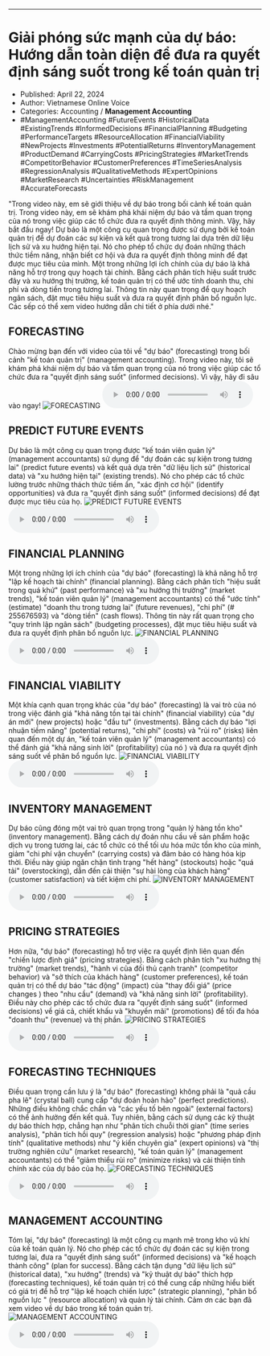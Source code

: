 
---

# Giải phóng sức mạnh của dự báo: Hướng dẫn toàn diện để đưa ra quyết định sáng suốt trong kế toán quản trị

- Published: April 22, 2024
- Author: Vietnamese Online Voice
- Categories: Accounting / **Management Accounting**
- #ManagementAccounting #FutureEvents #HistoricalData #ExistingTrends #InformedDecisions #FinancialPlanning #Budgeting #PerformanceTargets #ResourceAllocation #FinancialViability #NewProjects #Investments #PotentialReturns #InventoryManagement #ProductDemand #CarryingCosts #PricingStrategies #MarketTrends #CompetitorBehavior #CustomerPreferences #TimeSeriesAnalysis #RegressionAnalysis #QualitativeMethods #ExpertOpinions #MarketResearch #Uncertainties #RiskManagement #AccurateForecasts

"Trong video này, em sẽ giới thiệu về dự báo trong bối cảnh kế toán quản trị. Trong video này, em sẽ khám phá khái niệm dự báo và tầm quan trọng của nó trong việc giúp các tổ chức đưa ra quyết định thông minh. Vậy, hãy bắt đầu ngay! Dự báo là một công cụ quan trọng được sử dụng bởi kế toán quản trị để dự đoán các sự kiện và kết quả trong tương lai dựa trên dữ liệu lịch sử và xu hướng hiện tại. Nó cho phép tổ chức dự đoán những thách thức tiềm năng, nhận biết cơ hội và đưa ra quyết định thông minh để đạt được mục tiêu của mình. Một trong những lợi ích chính của dự báo là khả năng hỗ trợ trong quy hoạch tài chính. Bằng cách phân tích hiệu suất trước đây và xu hướng thị trường, kế toán quản trị có thể ước tính doanh thu, chi phí và dòng tiền trong tương lai. Thông tin này quan trọng để quy hoạch ngân sách, đặt mục tiêu hiệu suất và đưa ra quyết định phân bổ nguồn lực. Các sếp có thể xem video hướng dẫn chi tiết ở phía dưới nhé."


## FORECASTING

Chào mừng bạn đến với video của tôi về "dự báo" (forecasting) trong bối cảnh "kế toán quản trị" (management accounting). Trong video này, tôi sẽ khám phá khái niệm dự báo và tầm quan trọng của nó trong việc giúp các tổ chức đưa ra "quyết định sáng suốt" (informed decisions). Vì vậy, hãy đi sâu vào ngay!
![FORECASTING](https://http-archiver-apis-production-80.schnworks.com/storage/images/transitions/2024-04-22/transition--1871645204-Montserrat-Regular-4A148C.jpg)
<audio controls>
    <source src="https://http-archiver-apis-production-80.schnworks.com/storage/audio/file-6387453645.mp3" type="audio/mpeg">
</audio>



## PREDICT FUTURE EVENTS

Dự báo là một công cụ quan trọng được "kế toán viên quản lý" (management accountants) sử dụng để "dự đoán các sự kiện trong tương lai" (predict future events) và kết quả dựa trên "dữ liệu lịch sử" (historical data) và "xu hướng hiện tại" (existing trends). Nó cho phép các tổ chức lường trước những thách thức tiềm ẩn, "xác định cơ hội" (identify opportunities) và đưa ra "quyết định sáng suốt" (informed decisions) để đạt được mục tiêu của họ.
![PREDICT FUTURE EVENTS](https://http-archiver-apis-production-80.schnworks.com/storage/images/transitions/2024-04-22/transition--15912349474-Montserrat-Bold-303F9F.jpg)
<audio controls>
    <source src="https://http-archiver-apis-production-80.schnworks.com/storage/audio/file-17554977595.mp3" type="audio/mpeg">
</audio>



## FINANCIAL PLANNING

Một trong những lợi ích chính của "dự báo" (forecasting) là khả năng hỗ trợ "lập kế hoạch tài chính" (financial planning). Bằng cách phân tích "hiệu suất trong quá khứ" (past performance) và "xu hướng thị trường" (market trends), "kế toán viên quản lý" (management accountants) có thể "ước tính" (estimate) "doanh thu trong tương lai" (future revenues), "chi phí" (# 255676593) và "dòng tiền" (cash flows). Thông tin này rất quan trọng cho "quy trình lập ngân sách" (budgeting processes), đặt mục tiêu hiệu suất và đưa ra quyết định phân bổ nguồn lực.
![FINANCIAL PLANNING](https://http-archiver-apis-production-80.schnworks.com/storage/images/transitions/2024-04-22/transition--20768686093-Montserrat-Medium-512DA8.jpg)
<audio controls>
    <source src="https://http-archiver-apis-production-80.schnworks.com/storage/audio/file-28497077837.mp3" type="audio/mpeg">
</audio>



## FINANCIAL VIABILITY

Một khía cạnh quan trọng khác của "dự báo" (forecasting) là vai trò của nó trong việc đánh giá "khả năng tồn tại tài chính" (financial viability) của "dự án mới" (new projects) hoặc "đầu tư" (investments). Bằng cách dự báo "lợi nhuận tiềm năng" (potential returns), "chi phí" (costs) và "rủi ro" (risks) liên quan đến một dự án, "kế toán viên quản lý" (management accountants) có thể đánh giá "khả năng sinh lời" (profitability) của nó ) và đưa ra quyết định sáng suốt về phân bổ nguồn lực.
![FINANCIAL VIABILITY](https://http-archiver-apis-production-80.schnworks.com/storage/images/transitions/2024-04-22/transition--16095770275-Montserrat-Black-673AB7.jpg)
<audio controls>
    <source src="https://http-archiver-apis-production-80.schnworks.com/storage/audio/file-7308791283.mp3" type="audio/mpeg">
</audio>



## INVENTORY MANAGEMENT

Dự báo cũng đóng một vai trò quan trọng trong "quản lý hàng tồn kho" (inventory management). Bằng cách dự đoán nhu cầu về sản phẩm hoặc dịch vụ trong tương lai, các tổ chức có thể tối ưu hóa mức tồn kho của mình, giảm "chi phí vận chuyển" (carrying costs) và đảm bảo có hàng hóa kịp thời. Điều này giúp ngăn chặn tình trạng "hết hàng" (stockouts) hoặc "quá tải" (overstocking), dẫn đến cải thiện "sự hài lòng của khách hàng" (customer satisfaction) và tiết kiệm chi phí.
![INVENTORY MANAGEMENT](https://http-archiver-apis-production-80.schnworks.com/storage/images/transitions/2024-04-22/transition--183813255-Montserrat-Bold-4A148C.jpg)
<audio controls>
    <source src="https://http-archiver-apis-production-80.schnworks.com/storage/audio/file-37257366906.mp3" type="audio/mpeg">
</audio>



## PRICING STRATEGIES

Hơn nữa, "dự báo" (forecasting) hỗ trợ việc ra quyết định liên quan đến "chiến lược định giá" (pricing strategies). Bằng cách phân tích "xu hướng thị trường" (market trends), "hành vi của đối thủ cạnh tranh" (competitor behavior) và "sở thích của khách hàng" (customer preferences), kế toán quản trị có thể dự báo "tác động" (impact) của "thay đổi giá" (price changes ) theo "nhu cầu" (demand) và "khả năng sinh lời" (profitability). Điều này cho phép các tổ chức đưa ra "quyết định sáng suốt" (informed decisions) về giá cả, chiết khấu và "khuyến mãi" (promotions) để tối đa hóa "doanh thu" (revenue) và thị phần.
![PRICING STRATEGIES](https://http-archiver-apis-production-80.schnworks.com/storage/images/transitions/2024-04-22/transition--2830626603-Montserrat-Black-880E4F.jpg)
<audio controls>
    <source src="https://http-archiver-apis-production-80.schnworks.com/storage/audio/file-19057632395.mp3" type="audio/mpeg">
</audio>



## FORECASTING TECHNIQUES

Điều quan trọng cần lưu ý là "dự báo" (forecasting) không phải là "quả cầu pha lê" (crystal ball) cung cấp "dự đoán hoàn hảo" (perfect predictions). Những điều không chắc chắn và "các yếu tố bên ngoài" (external factors) có thể ảnh hưởng đến kết quả. Tuy nhiên, bằng cách sử dụng các kỹ thuật dự báo thích hợp, chẳng hạn như "phân tích chuỗi thời gian" (time series analysis), "phân tích hồi quy" (regression analysis) hoặc "phương pháp định tính" (qualitative methods) như "ý kiến ​​chuyên gia" (expert opinions) và "thị trường nghiên cứu" (market research), "kế toán quản lý" (management accountants) có thể "giảm thiểu rủi ro" (minimize risks) và cải thiện tính chính xác của dự báo của họ.
![FORECASTING TECHNIQUES](https://http-archiver-apis-production-80.schnworks.com/storage/images/transitions/2024-04-22/transition-20735311550-Montserrat-Bold-303F9F.jpg)
<audio controls>
    <source src="https://http-archiver-apis-production-80.schnworks.com/storage/audio/file-38942220038.mp3" type="audio/mpeg">
</audio>



## MANAGEMENT ACCOUNTING

Tóm lại, "dự báo" (forecasting) là một công cụ mạnh mẽ trong kho vũ khí của kế toán quản lý. Nó cho phép các tổ chức dự đoán các sự kiện trong tương lai, đưa ra "quyết định sáng suốt" (informed decisions) và "kế hoạch thành công" (plan for success). Bằng cách tận dụng "dữ liệu lịch sử" (historical data), "xu hướng" (trends) và "kỹ thuật dự báo" thích hợp (forecasting techniques), kế toán quản trị có thể cung cấp những hiểu biết có giá trị để hỗ trợ "lập kế hoạch chiến lược" (strategic planning), "phân bổ nguồn lực " (resource allocation) và quản lý tài chính. Cảm ơn các bạn đã xem video về dự báo trong kế toán quản trị.
![MANAGEMENT ACCOUNTING](https://http-archiver-apis-production-80.schnworks.com/storage/images/transitions/2024-04-22/transition-18484215793-Montserrat-Medium-1A237E.jpg)
<audio controls>
    <source src="https://http-archiver-apis-production-80.schnworks.com/storage/audio/file-5886892106.mp3" type="audio/mpeg">
</audio>

